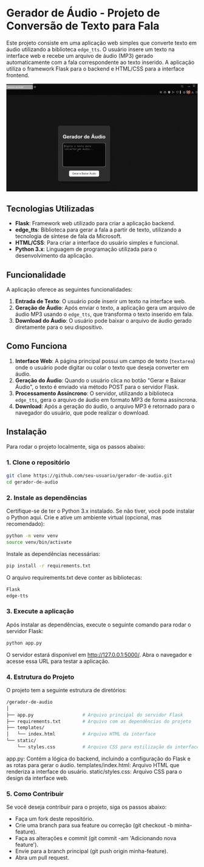 # Gerador de Áudio - Projeto de Conversão de Texto para Fala

Este projeto consiste em uma aplicação web simples que converte texto em áudio utilizando a biblioteca `edge_tts`. O usuário insere um texto na interface web e recebe um arquivo de áudio (MP3) gerado automaticamente com a fala correspondente ao texto inserido. A aplicação utiliza o framework Flask para o backend e HTML/CSS para a interface frontend.

![Descrição do GIF](./gif.gif)

## Tecnologias Utilizadas

- **Flask**: Framework web utilizado para criar a aplicação backend.
- **edge_tts**: Biblioteca para gerar a fala a partir de texto, utilizando a tecnologia de síntese de fala da Microsoft.
- **HTML/CSS**: Para criar a interface do usuário simples e funcional.
- **Python 3.x**: Linguagem de programação utilizada para o desenvolvimento da aplicação.

## Funcionalidade

A aplicação oferece as seguintes funcionalidades:

1. **Entrada de Texto**: O usuário pode inserir um texto na interface web.
2. **Geração de Áudio**: Após enviar o texto, a aplicação gera um arquivo de áudio MP3 usando o `edge_tts`, que transforma o texto inserido em fala.
3. **Download do Áudio**: O usuário pode baixar o arquivo de áudio gerado diretamente para o seu dispositivo.

## Como Funciona

1. **Interface Web**: A página principal possui um campo de texto (`textarea`) onde o usuário pode digitar ou colar o texto que deseja converter em áudio.
2. **Geração do Áudio**: Quando o usuário clica no botão "Gerar e Baixar Áudio", o texto é enviado via método POST para o servidor Flask.
3. **Processamento Assíncrono**: O servidor, utilizando a biblioteca `edge_tts`, gera o arquivo de áudio em formato MP3 de forma assíncrona.
4. **Download**: Após a geração do áudio, o arquivo MP3 é retornado para o navegador do usuário, que pode realizar o download.

## Instalação

Para rodar o projeto localmente, siga os passos abaixo:
### 1. Clone o repositório

```bash
git clone https://github.com/seu-usuario/gerador-de-audio.git
cd gerador-de-audio
```
### 2. Instale as dependências
Certifique-se de ter o Python 3.x instalado. Se não tiver, você pode instalar o Python aqui.
Crie e ative um ambiente virtual (opcional, mas recomendado):
```bash
python -m venv venv
source venv/bin/activate  
```
Instale as dependências necessárias:
```bash
pip install -r requirements.txt
```
O arquivo requirements.txt deve conter as bibliotecas:
```bash
Flask
edge-tts
```
### 3. Execute a aplicação
Após instalar as dependências, execute o seguinte comando para rodar o servidor Flask:
```bash
python app.py
```
O servidor estará disponível em http://127.0.0.1:5000/. Abra o navegador e acesse essa URL para testar a aplicação.

### 4. Estrutura do Projeto
O projeto tem a seguinte estrutura de diretórios:
```bash
/gerador-de-audio
│
├── app.py                  # Arquivo principal do servidor Flask
├── requirements.txt        # Arquivo com as dependências do projeto
├── templates/
│   └── index.html          # Arquivo HTML da interface
└── static/
    └── styles.css          # Arquivo CSS para estilização da interface
```
app.py: Contém a lógica do backend, incluindo a configuração do Flask e as rotas para gerar o áudio.
templates/index.html: Arquivo HTML que renderiza a interface do usuário.
static/styles.css: Arquivo CSS para o design da interface web.

### 5. Como Contribuir
Se você deseja contribuir para o projeto, siga os passos abaixo:

* Faça um fork deste repositório.
* Crie uma branch para sua feature ou correção (git checkout -b minha-feature).
* Faça as alterações e commit (git commit -am 'Adicionando nova feature').
* Envie para a branch principal (git push origin minha-feature).
* Abra um pull request.